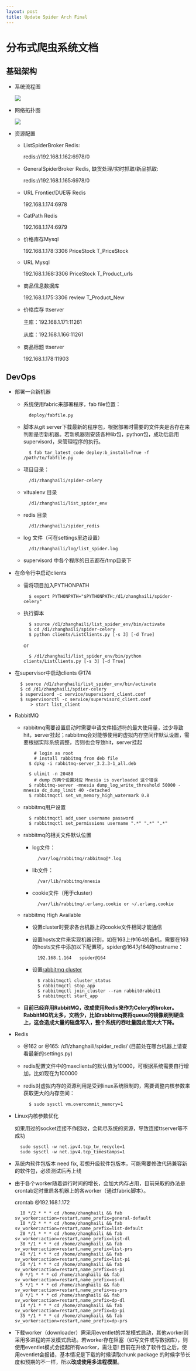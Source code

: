 ```yaml
---
layout: post
title: Update Spider Arch Final
---
```


# 分布式爬虫系统文档

## 基础架构

* 系统流程图

	![](http://stillzhl.github.io/image/distribute-spider-flowchart.png)

* 网络拓扑图
    
    ![](http://stillzhl.github.io/image/distribute-spider-topo.png)
    
* 资源配置
	
	* ListSpiderBroker Redis: 
		
		redis://192.168.1.162:6978/0
		
	* GeneralSpiderBroker Redis, 缺货处理/实时抓取/新品抓取:
	
		redis://192.168.1.165:6978/0
		
	* URL Frontier/DUE等 Redis
	
		192.168.1.174:6978
		
	* CatPath Redis
	
		192.168.1.174:6979
		
	* 价格库存Mysql  

		192.168.1.178:3306 PriceStock T_PriceStock
		
	* URL Mysql
	
		192.168.1.168:3306 PriceStock T_Product_urls
		
	* 商品信息数据库
	
		192.168.1.175:3306 review T_Product_New
		
	* 价格库存 ttserver
		
		主库：192.168.1.171:11261
		
		从库：192.168.1.166:11261
		
	* 商品标题 ttserver
	
		192.168.1.178:11903
		
	
	


## DevOps

* 部署一台新机器
	
	* 系统使用fabric来部署程序，fab file位置：
		
			deploy/fabfile.py
		
	* 脚本从git server下载最新的程序包，根据部署时需要的文件夹是否存在来判断是否新机器。若新机器则安装各种lib包，python包，成功后启用supervisord，来管理程序的执行。
	
			$ fab tar_latest_code deploy:b_install=True -f /path/to/fabfile.py

	* 项目目录：
		
			/d1/zhanghaili/spider-celery
		
	* vitualenv 目录
			
			/d1/zhanghaili/list_spider_env
	* redis 目录
	
			/d1/zhanghaili/spider_redis
	
	* log 文件（可在settings里边设置）
		
			/d1/zhanghaili/log/list_spider.log
			
	* supervisord 中各个程序的日志都在/tmp目录下
	
* 在命令行中启动clients

	* 需将项目加入PYTHONPATH
	
			$ export PYTHONPATH="$PYTHONPATH:/d1/zhanghaili/spider-celery"
	* 执行脚本
			
			$ source /d1/zhanghaili/list_spider_env/bin/activate
			$ cd /d1/zhanghaili/spider-celery
			$ python clients/ListClients.py [-s 3] [-d True]
		or
		
			$ /d1/zhanghaili/list_spider_env/bin/python clients/ListClients.py [-s 3] [-d True]
			
* 在supervisor中启动clients		@174
		
		$ source /d1/zhanghaili/list_spider_env/bin/activate
		$ cd /d1/zhanghaili/spdier-celery
		$ supervisord -c service/supervisord_client.conf
		$ supervisorctl -c service/supervisord_client.conf
			> start list_client
	


* RabbitMQ
	
	* rabbitmq需要设置启动时需要申请文件描述符的最大使用量，过少导致hit，server挂起；rabbitmq会对能够使用的虚拟内存空间作默认设置，需要根据实际系统调整，否则也会导致hit，server挂起
	
			  # login as root
			  # install rabbitmq from deb file
			$ dpkg -i rabbitmq-server_3.2.3-1_all.deb
		
			$ ulimit -n 20480
              # dump 的两个设置对应 Mnesia is overloaded 这个错误
			$ rabbitmq-server -mnesia dump_log_write_threshold 50000 -mnesia dc_dump_limit 40 -detached
			$ rabbitmqctl set_vm_memory_high_watermark 0.8
	* rabbitmq用户设置
	
			$ rabbitmqctl add_user username password
			$ rabbitmqctl set_permissions username ".*" ".*" ".*"	
	* rabbitmq的相关文件默认位置
		* log文件：

				
				/var/log/rabbitmq/rabbitmq@*.log
		* lib文件：
				
				/var/lib/rabbitmq/mnesia
		* cookie文件（用于cluster）
			
				/var/lib/rabbitmq/.erlang.cookie or ~/.erlang.cookie
	* rabbitmq High Available
		
		* 设置cluster时要求各台机器上的cookie文件相同才能通信
		* 设置hosts文件来实现机器识别，如在163上作164的备机，需要在163的hosts文件中添加以下配置项，spider@164为164的hostname：
			
				192.168.1.164	spider@164
		* 设置[rabbitmq cluster](https://www.rabbitmq.com/clustering.html)
			
				$ rabbitmqctl cluster_status
				$ rabbitmqctl stop_app
				$ rabbitmqctl join_cluster --ram rabbit@rabbit1
				$ rabbitmqctl start_app	
				
	* **目前已经弃用RabbitMQ，改成使用Redis来作为Celery的broker。RabbitMQ坑太多，文档少，比如rabbitmq要将queue的镜像刷到硬盘上，这会造成大量的磁盘写入，整个系统的吞吐量因此而大大下降。**	


* Redis 

	* @162 or @165: /d1/zhanghaili/spider_redis/ (目前处在哪台机器上请查看最新的settings.py)

	* redis配置文件中的maxclients的默认值为10000，可根据系统需要自行增加，比如现在为100000
	
	* redis对虚拟内存的资源利用是受到linux系统限制的，需要调整内核参数来获取更大的内存空间：
		
		
			$ sudo sysctl vm.overcommit_memory=1
* Linux内核参数优化

 	如果用过的socket连接不作回收，会耗尽系统的资源，导致连接ttserver等不成功
		
		sudo sysctl -w net.ipv4.tcp_tw_recycle=1
		sudo sysctl -w net.ipv4.tcp_timestamps=1 	
		
* 系统内软件包版本 need fix, 若想升级软件包版本，可能需要修改代码兼容新的软件包，必须测试后再上线

* 由于各个worker随着运行时间的增长，会加大内存占用，目前采取的办法是crontab定时重启各机器上的各worker（通过fabric脚本）。
	
	crontab @192.168.1.172
	
		10 */2 * * * cd /home/zhanghaili && fab sv_worker:action=restart,name_prefix=general-default
		10 */2 * * * cd /home/zhanghaili && fab sv_worker:action=restart,name_prefix=list-default
		20 */1 * * * cd /home/zhanghaili && fab sv_worker:action=restart,name_prefix=list-dl
		30 */1 * * * cd /home/zhanghaili && fab sv_worker:action=restart,name_prefix=list-prs
		40 */1 * * * cd /home/zhanghaili && fab sv_worker:action=restart,name_prefix=list-pi
		50 */1 * * * cd /home/zhanghaili && fab sv_worker:action=restart,name_prefix=os-pi
		0 */1 * * * cd /home/zhanghaili && fab sv_worker:action=restart,name_prefix=os-dl
		5 */1 * * * cd /home/zhanghaili && fab sv_worker:action=restart,name_prefix=os-prs
		8 */1 * * * cd /home/zhanghaili && fab sv_worker:action=restart,name_prefix=dp-dl
		14 */1 * * * cd /home/zhanghaili && fab sv_worker:action=restart,name_prefix=dp-pi
		35 */1 * * * cd /home/zhanghaili && fab sv_worker:action=restart,name_prefix=dp-prs

* 下载worker（downloader）需采用eventlet的并发模式启动，其他worker则采用多进程的并发模式启动。若worker存在阻塞（如写文件或写数据库），则使用eventlet模式会挂起所有worker，需注意! 目前在升级了软件包之后，使用eventlet会报错，基本情况是下载的时候读取chunk package 的时候字节长度和预期的不一样，所以**改成使用多进程模型**。

	



